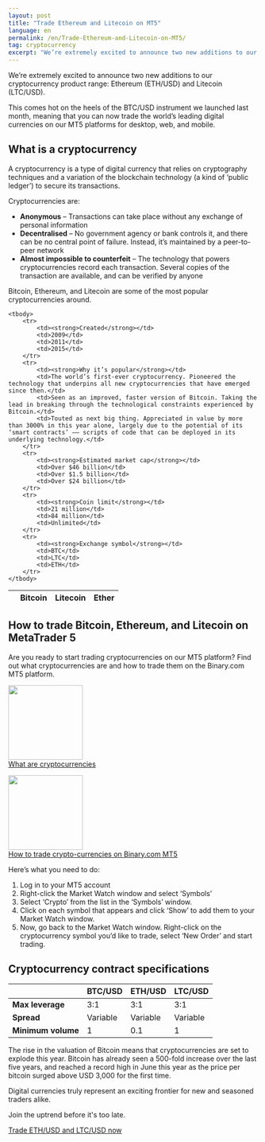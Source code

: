 ```yaml
---
layout: post
title: "Trade Ethereum and Litecoin on MT5"
language: en
permalink: /en/Trade-Ethereum-and-Litecoin-on-MT5/
tag: cryptocurrency
excerpt: "We’re extremely excited to announce two new additions to our cryptocurrency product range: Ethereum (ETH/USD) and Litecoin (LTC/USD)..."
---
```

We’re extremely excited to announce two new additions to our cryptocurrency product range: Ethereum (ETH/USD) and Litecoin (LTC/USD).
 
This comes hot on the heels of the BTC/USD instrument we launched last month, meaning that you can now trade the world’s leading digital currencies on our MT5 platforms for desktop, web, and mobile.
 
<h2>What is a cryptocurrency</h2>
A cryptocurrency is a type of digital currency that relies on cryptography techniques and a variation of the blockchain technology (a kind of ‘public ledger’) to secure its transactions.

Cryptocurrencies are:

<ul class="bullet">
<li><strong>Anonymous</strong> – Transactions can take place without any exchange of personal information</li>
<li><strong>Decentralised</strong> – No government agency or bank controls it, and there can be no central point of failure. Instead, it’s maintained by a peer-to-peer network</li>
<li><strong>Almost impossible to counterfeit</strong> – The technology that powers cryptocurrencies record each transaction. Several copies of the transaction are available, and can be verified by anyone</li>
</ul>

Bitcoin, Ethereum, and Litecoin are some of the most popular cryptocurrencies around.

<table>
	<thead>
		<tr>
			<th></th>
			<th><strong>Bitcoin</strong></th>
			<th><strong>Litecoin</strong></th>
			<th><strong>Ether</strong></th>
		</tr>
	</thead>

	<tbody>
		<tr>
			<td><strong>Created</strong></td>
			<td>2009</td>
			<td>2011</td>
			<td>2015</td>
		</tr>
		<tr>
			<td><strong>Why it’s popular</strong></td>
			<td>The world’s first-ever cryptocurrency. Pioneered the technology that underpins all new cryptocurrencies that have emerged since then.</td>
			<td>Seen as an improved, faster version of Bitcoin. Taking the lead in breaking through the technological constraints experienced by Bitcoin.</td>
			<td>Touted as next big thing. Appreciated in value by more than 3000% in this year alone, largely due to the potential of its ‘smart contracts’ –– scripts of code that can be deployed in its underlying technology.</td>
		</tr>
		<tr>
			<td><strong>Estimated market cap</strong></td>
			<td>Over $46 billion</td>
			<td>Over $1.5 billion</td>
			<td>Over $24 billion</td>
		</tr>
		<tr>
			<td><strong>Coin limit</strong></td>
			<td>21 million</td>
			<td>84 million</td>
			<td>Unlimited</td>
		</tr>
		<tr>
			<td><strong>Exchange symbol</strong></td>
			<td>BTC</td>
			<td>LTC</td>
			<td>ETH</td>
		</tr>
	</tbody>
</table>

<h2>How to trade Bitcoin, Ethereum, and Litecoin on MetaTrader 5</h2>
<p>Are you ready to start trading cryptocurrencies on our MT5 platform? Find out what cryptocurrencies are and how to trade them on the Binary.com MT5 platform.</p>


<div class="row">
	<div class="col-md-6">
		<p class="p--action"><a href="https://shop.binary.com/collections/cryptocurrencies/products/what-are-cryptocurrencies"><img src="https://offers.binary.com/binary/customer-io/images/cryptocurrency.jpg" alt="" width="150"><br />What are cryptocurrencies</a></p>
	</div>
	<div class="col-md-6">
		<p class="p--action"><a href="https://shop.binary.com/collections/cryptocurrencies/products/how-to-trade-cryptocurrencies-on-mt5"><img src="https://offers.binary.com/binary/customer-io/images/cryptocurrency.jpg" alt="" width="150"><br />How to trade crypto-currencies on Binary.com MT5</a></p>
	</div>
</div>	


<p>Here’s what you need to do:</p>
<ol>
<li>Log in to your MT5 account</li>
<li>Right-click the Market Watch window and select ‘Symbols’</li>
<li>Select ‘Crypto’ from the list in the ‘Symbols’ window.</li>
<li>Click on each symbol that appears and click ‘Show’ to add them to your Market Watch window.</li>
<li>Now, go back to the Market Watch window. Right-click on the cryptocurrency symbol you’d like to trade, select ‘New Order’ and start trading.</li>
</ol>
<h2>Cryptocurrency contract specifications</h2>    
<table>
	<thead>
		<tr>
			<th></th>
			<th><strong>BTC/USD</strong></th>
			<th><strong>ETH/USD</strong></th>
			<th><strong>LTC/USD</strong></th>
		</tr>
	</thead>												
	<tbody>
		<tr>
			<td><strong>Max leverage</strong></td>
			<td>3:1</td>
			<td>3:1</td>
			<td>3:1</td>
		</tr>
		<tr>
			<td><strong>Spread</strong></td>
			<td>Variable</td>
			<td>Variable</td>
			<td>Variable</td>
		</tr>
		<tr>
			<td><strong>Minimum volume</strong></td>
			<td>1</td>
			<td>0.1</td>
			<td>1</td>
		</tr>
	</tbody>
</table>
The rise in the valuation of Bitcoin means that cryptocurrencies are set to explode this year. Bitcoin has already seen a 500-fold increase over the last five years, and reached a record high in June this year as the price per bitcoin surged above USD 3,000 for the first time.
 
Digital currencies truly represent an exciting frontier for new and seasoned traders alike.
 
Join the uptrend before it's too late.
			
<div class="cta-lg">
	<a href="https://mt.binary.com/en/user/settings/metatrader.html#financial?utm_source=customerio&utm_medium=email&utm_campaign=eth_ltc_launch" class="button"><span>Trade ETH/USD and LTC/USD now</span></a>	
</div>